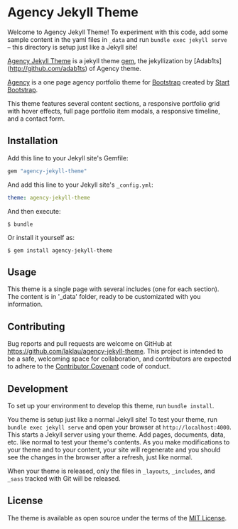 # Agency Jekyll Theme

Welcome to Agency Jekyll Theme! To experiment with this code, add some sample content in the yaml files in `_data` and run `bundle exec jekyll serve` – this directory is setup just like a Jekyll site!

[Agency Jekyll Theme](http://github.com/laklau/agency-jekyll-theme/tree/gh-pages) is a jekyll theme [gem](https://rubygems.org/gems/agency-jekyll-theme), the jekyllization by [Adab1ts] (http://github.com/adab1ts) of Agency theme.

[Agency](http://startbootstrap.com/template-overviews/agency/) is a one page agency portfolio theme for [Bootstrap](http://getbootstrap.com/) created by [Start Bootstrap](http://startbootstrap.com/).

This theme features several content sections, a responsive portfolio grid with hover effects, full page portfolio item modals, a responsive timeline, and a contact form.

## Installation

Add this line to your Jekyll site's Gemfile:

```ruby
gem "agency-jekyll-theme"
```

And add this line to your Jekyll site's `_config.yml`:

```yaml
theme: agency-jekyll-theme
```

And then execute:

    $ bundle

Or install it yourself as:

    $ gem install agency-jekyll-theme

## Usage

This theme is a single page with several includes (one for each section).
The content is in '_data' folder, ready to be customizated with you information.

## Contributing

Bug reports and pull requests are welcome on GitHub at https://github.com/laklau/agency-jekyll-theme. This project is intended to be a safe, welcoming space for collaboration, and contributors are expected to adhere to the [Contributor Covenant](http://contributor-covenant.org) code of conduct.

## Development

To set up your environment to develop this theme, run `bundle install`.

You theme is setup just like a normal Jekyll site! To test your theme, run `bundle exec jekyll serve` and open your browser at `http://localhost:4000`. This starts a Jekyll server using your theme. Add pages, documents, data, etc. like normal to test your theme's contents. As you make modifications to your theme and to your content, your site will regenerate and you should see the changes in the browser after a refresh, just like normal.

When your theme is released, only the files in `_layouts`, `_includes`, and `_sass` tracked with Git will be released.

## License

The theme is available as open source under the terms of the [MIT License](http://opensource.org/licenses/MIT).
